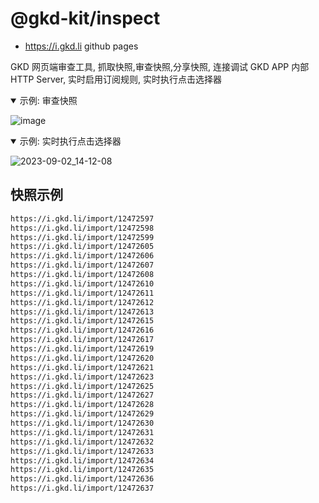 # @gkd-kit/inspect

- <https://i.gkd.li> github pages

GKD 网页端审查工具, 抓取快照,审查快照,分享快照, 连接调试 GKD APP 内部 HTTP Server, 实时启用订阅规则, 实时执行点击选择器

<details open>
  <summary>示例: 审查快照</summary>

![image](https://github.com/gkd-kit/inspect/assets/38517192/f37ec43c-cb39-4745-ad5b-e11a02cc5c28)

</details>

<details open>
  <summary>示例: 实时执行点击选择器</summary>

![2023-09-02_14-12-08](https://github.com/gkd-kit/inspect/assets/38517192/af79f677-bac0-49a3-964c-6d4cace9d9c9)

</details>

## 快照示例

```txt
https://i.gkd.li/import/12472597
https://i.gkd.li/import/12472598
https://i.gkd.li/import/12472599
https://i.gkd.li/import/12472605
https://i.gkd.li/import/12472606
https://i.gkd.li/import/12472607
https://i.gkd.li/import/12472608
https://i.gkd.li/import/12472610
https://i.gkd.li/import/12472611
https://i.gkd.li/import/12472612
https://i.gkd.li/import/12472613
https://i.gkd.li/import/12472615
https://i.gkd.li/import/12472616
https://i.gkd.li/import/12472617
https://i.gkd.li/import/12472619
https://i.gkd.li/import/12472620
https://i.gkd.li/import/12472621
https://i.gkd.li/import/12472623
https://i.gkd.li/import/12472625
https://i.gkd.li/import/12472627
https://i.gkd.li/import/12472628
https://i.gkd.li/import/12472629
https://i.gkd.li/import/12472630
https://i.gkd.li/import/12472631
https://i.gkd.li/import/12472632
https://i.gkd.li/import/12472633
https://i.gkd.li/import/12472634
https://i.gkd.li/import/12472635
https://i.gkd.li/import/12472636
https://i.gkd.li/import/12472637
```
